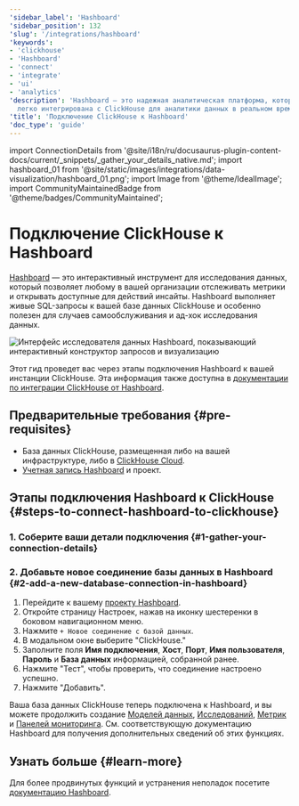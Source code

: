```yaml
---
'sidebar_label': 'Hashboard'
'sidebar_position': 132
'slug': '/integrations/hashboard'
'keywords':
- 'clickhouse'
- 'Hashboard'
- 'connect'
- 'integrate'
- 'ui'
- 'analytics'
'description': 'Hashboard — это надежная аналитическая платформа, которая может быть
  легко интегрирована с ClickHouse для аналитики данных в реальном времени.'
'title': 'Подключение ClickHouse к Hashboard'
'doc_type': 'guide'
---
```


import ConnectionDetails from '@site/i18n/ru/docusaurus-plugin-content-docs/current/_snippets/_gather_your_details_native.md';
import hashboard_01 from '@site/static/images/integrations/data-visualization/hashboard_01.png';
import Image from '@theme/IdealImage';
import CommunityMaintainedBadge from '@theme/badges/CommunityMaintained';


# Подключение ClickHouse к Hashboard

<CommunityMaintainedBadge/>

[Hashboard](https://hashboard.com) — это интерактивный инструмент для исследования данных, который позволяет любому в вашей организации отслеживать метрики и открывать доступные для действий инсайты. Hashboard выполняет живые SQL-запросы к вашей базе данных ClickHouse и особенно полезен для случаев самообслуживания и ад-хок исследования данных.

<Image size="md" img={hashboard_01} alt="Интерфейс исследователя данных Hashboard, показывающий интерактивный конструктор запросов и визуализацию" border />

<br/>

Этот гид проведет вас через этапы подключения Hashboard к вашей инстанции ClickHouse. Эта информация также доступна в [документации по интеграции ClickHouse от Hashboard](https://docs.hashboard.com/docs/database-connections/clickhouse).

## Предварительные требования {#pre-requisites}

- База данных ClickHouse, размещенная либо на вашей инфраструктуре, либо в [ClickHouse Cloud](https://clickhouse.com/).
- [Учетная запись Hashboard](https://hashboard.com/getAccess) и проект.

## Этапы подключения Hashboard к ClickHouse {#steps-to-connect-hashboard-to-clickhouse}

### 1. Соберите ваши детали подключения {#1-gather-your-connection-details}

<ConnectionDetails />

### 2. Добавьте новое соединение базы данных в Hashboard {#2-add-a-new-database-connection-in-hashboard}

1. Перейдите к вашему [проекту Hashboard](https://hashboard.com/app).
2. Откройте страницу Настроек, нажав на иконку шестеренки в боковом навигационном меню.
3. Нажмите `+ Новое соединение с базой данных`.
4. В модальном окне выберите "ClickHouse."
5. Заполните поля **Имя подключения**, **Хост**, **Порт**, **Имя пользователя**, **Пароль** и **База данных** информацией, собранной ранее.
6. Нажмите "Тест", чтобы проверить, что соединение настроено успешно.
7. Нажмите "Добавить".

Ваша база данных ClickHouse теперь подключена к Hashboard, и вы можете продолжить создание [Моделей данных](https://docs.hashboard.com/docs/data-modeling/add-data-model), [Исследований](https://docs.hashboard.com/docs/visualizing-data/explorations), [Метрик](https://docs.hashboard.com/docs/metrics) и [Панелей мониторинга](https://docs.hashboard.com/docs/dashboards). См. соответствующую документацию Hashboard для получения дополнительных сведений об этих функциях.

## Узнать больше {#learn-more}

Для более продвинутых функций и устранения неполадок посетите [документацию Hashboard](https://docs.hashboard.com/).
